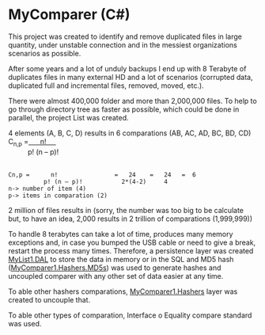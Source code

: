 # MyComparer (C#)

This project was created to identify and remove duplicated files in large quantity, under unstable connection and in the messiest organizations scenarios as possible.

After some years and a lot of unduly backups I end up with 8 Terabyte of duplicates files in many external HD and a lot of scenarios (corrupted data, duplicated full and incremental files, removed, moved, etc.).

There were almost 400,000 folder and more than 2,000,000 files. To help to go through directory tree as faster as possible, which could be done in parallel, the project List was created.

4 elements (A, B, C, D) results in 6 comparations (AB, AC, AD, BC, BD, CD)
<br />
C<sub>n,p</sub> =<u>&nbsp; &nbsp; &nbsp; n! &nbsp; &nbsp;&nbsp;</u><br />
&nbsp;&nbsp;&nbsp;&nbsp;&nbsp;&nbsp;&nbsp;&nbsp;&nbsp; p! (n &ndash; p)!<br />
<br />

```
Cn,p =      n!                =   24    =   24   =  6
          p! (n – p)!           2*(4-2)     4
n-> number of item (4)
p-> items in comparation (2)
```
2 million of files results in (sorry, the number was too big to be calculate but, to have an idea, 2,000 results in 2 trillion of comparations (1,999,999))

To handle 8 terabytes can take a lot of time, produces many memory exceptions and, in case you bumped the USB cable or need to give a break, restart the process many times. Therefore, a persistence layer was created [MyList1.DAL](https://github.com/vinils/MyList1.DAL) to store the data in memory or in the SQL and MD5 hash ([MyComparer1.Hashers.MD5s](https://github.com/vinils/MyComparer1.Hashers.MD5s)) was used to generate hashes and uncoupled comparer with any other set of data easier at any time.

To able other hashers comparations, [MyComparer1.Hashers](https://github.com/vinils/MyComparer1.Hashers) layer was created to uncouple that.

To able other types of comparation, Interface o Equality compare standard was used.
